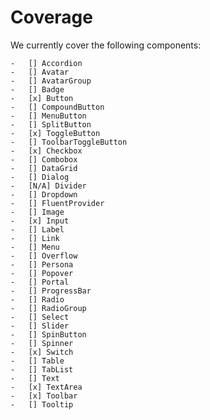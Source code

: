 # Coverage

We currently cover the following components:

    -   [] Accordion
    -   [] Avatar
    -   [] AvatarGroup
    -   [] Badge
    -   [x] Button
    -   [] CompoundButton
    -   [] MenuButton
    -   [] SplitButton
    -   [x] ToggleButton
    -   [] ToolbarToggleButton
    -   [x] Checkbox
    -   [] Combobox
    -   [] DataGrid
    -   [] Dialog
    -   [N/A] Divider
    -   [] Dropdown
    -   [] FluentProvider
    -   [] Image
    -   [x] Input
    -   [] Label
    -   [] Link
    -   [] Menu
    -   [] Overflow
    -   [] Persona
    -   [] Popover
    -   [] Portal
    -   [] ProgressBar
    -   [] Radio
    -   [] RadioGroup
    -   [] Select
    -   [] Slider
    -   [] SpinButton
    -   [] Spinner
    -   [x] Switch
    -   [] Table
    -   [] TabList
    -   [] Text
    -   [x] TextArea
    -   [x] Toolbar
    -   [] Tooltip

